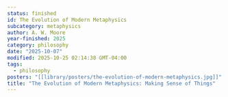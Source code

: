 ```yaml
---
status: finished
id: The Evolution of Modern Metaphysics
subcategory: metaphysics
author: A. W. Moore
year-finished: 2025
category: philosophy
date: "2025-10-07"
modified: 2025-10-25 02:14:38 GMT-04:00
tags:
  - philosophy
posters: "[[library/posters/the-evolution-of-modern-metaphysics.jpg]]"
title: "The Evolution of Modern Metaphysics: Making Sense of Things"
---
```


